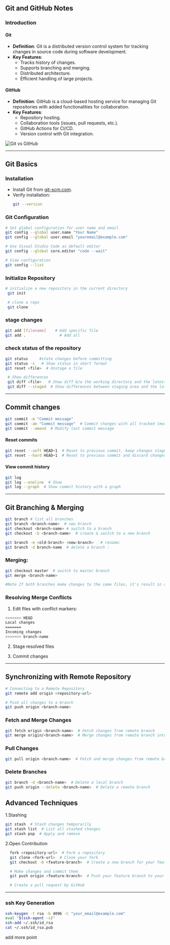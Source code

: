 ## Git and GitHub Notes

### Introduction

#### Git

- **Definition**: Git is a distributed version control system for tracking changes in source code during software development.
- **Key Features**:
  - Tracks history of changes.
  - Supports branching and merging.
  - Distributed architecture.
  - Efficient handling of large projects.

#### GitHub

- **Definition**: GitHub is a cloud-based hosting service for managing Git repositories with added functionalities for collaboration.
- **Key Features**:
  - Repository hosting.
  - Collaboration tools (issues, pull requests, etc.).
  - GitHub Actions for CI/CD.
  - Version control with Git integration.

![Git vs GitHub](./git_v_github.png)

---

## Git Basics

### Installation

- Install Git from [git-scm.com](https://git-scm.com).
- Verify installation:
  ```bash
  git --version
  ```

### Git Configuration

```bash
# Set global configuration for user name and email
git config --global user.name "Your Name"
git config --global user.email "youremail@example.com"

# Use Visual Studio Code as default editor
git config --global core.editor "code --wait"  

# View configuration
git config --list
```

### Initialize Repository
  ```bash
  # initialize a new repository in the current directory
   git init

   # clone a repo
   git clone
```
### stage changes 
```bash
git add [filename]    # Add specific file
git add .               # Add all 
```

 

  ### check status of the repository
  ```bash 
  git status     #state changes before committing
  git status -s   # Show status in short format
  git reset <file>  # Unstage a file

   # Show differences 
   git diff <file>   # Show diff b/w the working directory and the latest commit
   git diff --staged  # Show differences between staging area and the latest commit
  ```
  ---
## Commit changes

```bash
git commit -m "Commit message"
git commit -am "Commit message"  # Commit changes with all tracked (modified) files
git commit --amend  # Modify last commit message
```

#### Reset commits

```bash
git reset --soft HEAD~1  # Reset to previous commit, keep changes staged
git reset --hard HEAD~1  # Reset to previous commit and discard changes
```
#### View commit history

```bash
git log
git log --oneline  # Show
git log --graph  # Show commit history with a graph
```

---

## Git Branching & Merging 

  ```bash
  git branch # list all branches
  git branch <branch-name>  # new branch 
  git checkout <branch-name> # switch to a branch 
  git checkout -b <branch-name>  # create & switch to a new branch 

  git branch -m <old-branch> <new-branch>   # rename:
  git branch -d branch-name  # delete a branch :
  ```

 ### Merging:
  ```bash
  git checkout master  # switch to master branch
  git merge <branch-name>
  
  #Note If both branches make changes to the same files, it's result in a conflict
  ```
### Resolving Merge Conflicts
1. Edit files with conflict markers:
  ```bash
<<<<<<< HEAD
Local changes
=======
Incoming changes
>>>>>>> branch-name
  ```
2. Stage resolved files

3. Commit changes

---

## Synchronizing with Remote Repository
```bash
# Connecting to a Remote Repository
git remote add origin <repository-url>

# Push all changes to a branch
git push origin <branch-name>  
```

### Fetch and Merge Changes

```bash
git fetch origin <branch-name>  # Fetch changes from remote branch
git merge origin/<branch-name>  # Merge changes from remote branch into current branch
```

### Pull Changes

```bash
git pull origin <branch-name>  # Fetch and merge changes from remote branch
```

### Delete Branches

```bash
git branch -d <branch-name>  # Delete a local branch
git push origin --delete <branch-name>  # Delete a remote branch
```
## Advanced Techniques
1.Stashing
```bash
git stash  # Stash changes temporarily
git stash list  # List all stashed changes
git stash pop  # Apply and remove 
```
2.Open Contribution
```bash 
  fork <repository-url>  # Fork a repository
  git clone <fork-url>  # Clone your fork
  git checkout -b <feature-branch>  # Create a new branch for your feature

  # Make changes and commit them
  git push origin <feature-branch>  # Push your feature branch to your fork

  # Create a pull request by GitHub
```
---

### ssh Key Generation
```bash
ssh-keygen -t rsa -b 4096 -C "your_email@example.com"
eval "$(ssh-agent -s)"
ssh-add ~/.ssh/id_rsa
cat ~/.ssh/id_rsa.pub
````
add more point 
